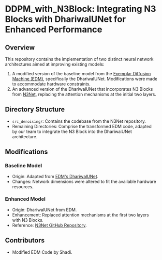 
# DDPM_with_N3Block: Integrating N3 Blocks with DhariwalUNet for Enhanced Performance

## Overview
This repository contains the implementation of two distinct neural network architectures aimed at improving existing models:
1. A modified version of the baseline model from the [Exemplar Diffusion Machine (EDM)](https://github.com/NVlabs/edm), specifically the DhariwalUNet. Modifications were made to accommodate hardware constraints.
2. An advanced version of the DhariwalUNet that incorporates N3 Blocks from [N3Net](https://github.com/visinf/n3net), replacing the attention mechanisms at the initial two layers.

## Directory Structure
- `src_denoising/`: Contains the codebase from the N3Net repository.
- Remaining Directories: Comprise the transformed EDM code, adapted by our team to integrate the N3 Block into the DhariwalUNet architecture.

## Modifications
### Baseline Model
- Origin: Adapted from [EDM's DhariwalUNet](https://github.com/NVlabs/edm).
- Changes: Network dimensions were altered to fit the available hardware resources.

### Enhanced Model
- Origin: DhariwalUNet from EDM.
- Enhancement: Replaced attention mechanisms at the first two layers with N3 Blocks.
- Reference: [N3Net GitHub Repository](https://github.com/visinf/n3net).

## Contributors
- Modified EDM Code by Shadi.
